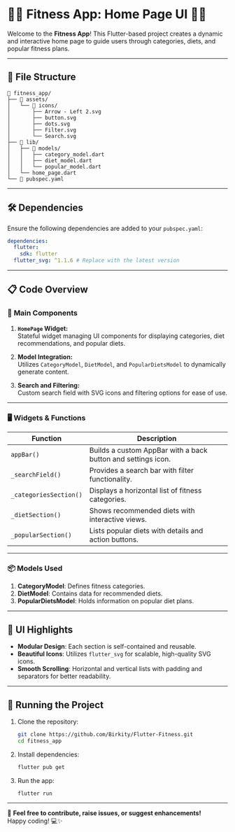 # 🏋️‍♀️ Fitness App: Home Page UI 🏋️‍♂️

Welcome to the **Fitness App**! This Flutter-based project creates a dynamic and interactive home page to guide users through categories, diets, and popular fitness plans.

---

## 📂 **File Structure**

```
📁 fitness_app/
├── 📂 assets/
│   └── 📂 icons/
│       ├── Arrow - Left 2.svg
│       ├── button.svg
│       ├── dots.svg
│       ├── Filter.svg
│       └── Search.svg
├── 📂 lib/
│   ├── 📂 models/
│   │   ├── category_model.dart
│   │   ├── diet_model.dart
│   │   └── popular_model.dart
│   └── home_page.dart
└── 📄 pubspec.yaml
```

---

## 🛠️ **Dependencies**

Ensure the following dependencies are added to your `pubspec.yaml`:

```yaml
dependencies:
  flutter:
    sdk: flutter
  flutter_svg: ^1.1.6 # Replace with the latest version
```

---

## 📋 **Code Overview**

### 🌟 **Main Components**

1. **`HomePage` Widget:**  
   Stateful widget managing UI components for displaying categories, diet recommendations, and popular diets.

2. **Model Integration:**  
   Utilizes `CategoryModel`, `DietModel`, and `PopularDietsModel` to dynamically generate content.

3. **Search and Filtering:**  
   Custom search field with SVG icons and filtering options for ease of use.

---

### 🖥️ **Widgets & Functions**

| **Function**           | **Description**                                              |
| ---------------------- | ------------------------------------------------------------ |
| `appBar()`             | Builds a custom AppBar with a back button and settings icon. |
| `_searchField()`       | Provides a search bar with filter functionality.             |
| `_categoriesSection()` | Displays a horizontal list of fitness categories.            |
| `_dietSection()`       | Shows recommended diets with interactive views.              |
| `_popularSection()`    | Lists popular diets with details and action buttons.         |

---

### 📦 **Models Used**

1. **CategoryModel**: Defines fitness categories.
2. **DietModel**: Contains data for recommended diets.
3. **PopularDietsModel**: Holds information on popular diet plans.

---

## 🎨 **UI Highlights**

- **Modular Design**: Each section is self-contained and reusable.
- **Beautiful Icons**: Utilizes `flutter_svg` for scalable, high-quality SVG icons.
- **Smooth Scrolling**: Horizontal and vertical lists with padding and separators for better readability.

---

## 🚀 **Running the Project**

1. Clone the repository:

   ```bash
   git clone https://github.com/Birkity/Flutter-Fitness.git
   cd fitness_app
   ```

2. Install dependencies:

   ```bash
   flutter pub get
   ```

3. Run the app:
   ```bash
   flutter run
   ```

---

📝 **Feel free to contribute, raise issues, or suggest enhancements!**  
Happy coding! 💻✨
